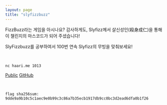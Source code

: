 ```yaml
---
layout: page
title: "slyfizzbuzz"
---
```


FizzBuzz라는 게임을 아시나요? 감사하게도, Slyfizz께서 살신성인(殺身成仁)을 통해 이 챌린지의 마스코드가 되어 주셨습니다!

SlyFizzbuzz를 공부하여서 100번 연속 Slyfizz의 무빙을 맞춰보세요!

<br>

`nc haari.me 1013`

[Public](../public/slyfizzbuzz.zip)
[GitHub](https://github.com/soon-haari/my-ctf-challenges/tree/main/2023-hspace-league/slyfizzbuzz)

<br>

`flag sha256sum: 9dde9a9b10c5c1aec9e0b99c3c86a7b35ecb1917db9cc0bc3d2ead6dfa0b1f26`